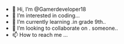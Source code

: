 - 👋 Hi, I’m @Gamerdeveloper18
- 👀 I’m interested in coding...
- 🌱 I’m currently learning .in grade 9th..
- 💞️ I’m looking to collaborate on . someone..
- 📫 How to reach me ...

<!---
Gamerdeveloper18/Gamerdeveloper18 is a ✨ special ✨ repository because its `README.md` (this file) appears on your GitHub profile.
You can click the Preview link to take a look at your changes.
--->
